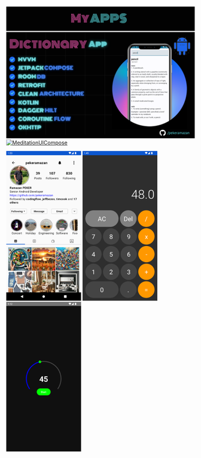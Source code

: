 
<a href=""><img src="https://github.com/pekeramazan/pekeramazan/blob/main/images/header.png" alt="header"  style="max-width: 100%; height: auto;"  /></a>
<a href="https://github.com/pekeramazan/Dictionary">
    <img src="https://github.com/pekeramazan/Dictionary/blob/main/dictionary-showcase.png" alt="Dictionary" style="max-width: 100%; height: auto;" />
</a>
<a href="https://github.com/pekeramazan/MeditationUICompose">
    <img src="https://github.com/pekeramazan/Dictionary/blob/main/meditation.png" alt="MeditationUICompose" style="max-width: 100%; height: auto;" />
</a>

<a href="https://github.com/pekeramazan/InstagramProfileUICompose"><img src="https://github.com/pekeramazan/pekeramazan/blob/main/images/instagram.png" alt="InstagramProfileUICompose"  width="200" height="400" /></a>
<a   href="https://github.com/pekeramazan/CalculatorCompose"><img src="https://github.com/pekeramazan/pekeramazan/blob/main/images/calculator.png" alt="CalculatorCompose"  width="200" height="400" /></a>
<a href="https://github.com/pekeramazan/TimerCompose"><img src="https://github.com/pekeramazan/pekeramazan/blob/main/images/timer.png" alt="TimerCompose" width="200" height="400"/></a>

